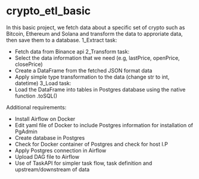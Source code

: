 # crypto_etl_basic
In this basic project, we fetch data about a specific set of crypto such as Bitcoin, Ethereum and Solana and transform the data to approriate data, then save them to a database.
1_Extract task:
+ Fetch data from Binance api
2_Transform task:
+ Select the data information that we need (e.g, lastPrice, openPrice, closePrice)
+ Create a DataFrame from the fetched JSON format data
+ Apply simple type transformation to the data (change str to int, datetime)
3_Load task:
+ Load the DataFrame into tables in Postgres database using the native function .toSQL()

Additional requirements:
+ Install Airflow on Docker
+ Edit yaml file of Docker to include Postgres information for installation of PgAdmin
+ Create database in Postgres
+ Check for Docker container of Postgres and check for host I.P
+ Apply Postgres connection in Airflow
+ Upload DAG file to Airflow
+ Use of TaskAPI for simpler task flow, task definition and upstream/downstream of data
